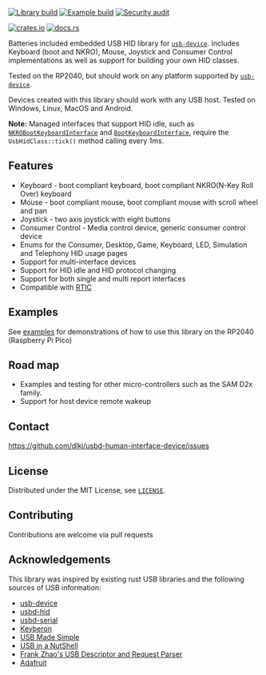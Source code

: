 [![Library build](https://github.com/dlkj/usbd-human-interface-device/actions/workflows/lib_build.yml/badge.svg)](https://github.com/dlkj/usbd-human-interface-device/actions/workflows/lib_build.yml)
[![Example build](https://github.com/dlkj/usbd-human-interface-device/actions/workflows/example_build.yml/badge.svg)](https://github.com/dlkj/usbd-human-interface-device/actions/workflows/example_build.yml)
[![Security audit](https://github.com/dlkj/usbd-human-interface-device/actions/workflows/audit.yml/badge.svg)](https://github.com/dlkj/usbd-human-interface-device/actions/workflows/audit.yml)

[![crates.io](https://img.shields.io/crates/v/usbd-human-interface-device.svg)](https://crates.io/crates/usbd-human-interface-device)
[![docs.rs](https://docs.rs/usbd-human-interface-device/badge.svg)](https://docs.rs/usbd-human-interface-device)

Batteries included embedded USB HID library for [`usb-device`](https://crates.io/crates/usb-device).
Includes Keyboard (boot and NKRO), Mouse, Joystick and Consumer Control implementations as well as
support for building your own HID classes.

Tested on the RP2040, but should work on any platform supported by
[`usb-device`](https://crates.io/crates/usb-device).

Devices created with this library should work with any USB host. Tested on Windows,
Linux, MacOS and Android.

**Note:** Managed interfaces that support HID idle, such as
[`NKROBootKeyboardInterface`](https://docs.rs/usbd-human-interface-device/latest/usbd_human_interface_device/device/keyboard/struct.NKROBootKeyboardInterface.html)
and [`BootKeyboardInterface`](https://docs.rs/usbd-human-interface-device/latest/usbd_human_interface_device/device/keyboard/struct.BootKeyboardInterface.html),
require the `UsbHidClass::tick()` method calling every 1ms.

## Features

- Keyboard - boot compliant keyboard, boot compliant NKRO(N-Key Roll Over) keyboard
- Mouse - boot compliant mouse, boot compliant mouse with scroll wheel and pan
- Joystick - two axis joystick with eight buttons
- Consumer Control - Media control device, generic consumer control device
- Enums for the Consumer, Desktop, Game, Keyboard, LED, Simulation and Telephony HID usage pages
- Support for multi-interface devices
- Support for HID idle and HID protocol changing
- Support for both single and multi report interfaces
- Compatible with [RTIC](https://rtic.rs)

## Examples

See [examples](https://github.com/dlkj/usbd-human-interface-device/tree/main/examples) for
demonstrations of how to use this library on the RP2040 (Raspberry Pi Pico)

## Road map

- Examples and testing for other micro-controllers such as the SAM D2x family.
- Support for host device remote wakeup

## Contact

<https://github.com/dlkj/usbd-human-interface-device/issues>

## License

Distributed under the MIT License, see [`LICENSE`](https://github.com/dlkj/usbd-human-interface-device/tree/main/LICENSE).

## Contributing

Contributions are welcome via pull requests

## Acknowledgements

This library was inspired by existing rust USB libraries and the following sources of USB information:

- [usb-device](https://crates.io/crates/usb-device)
- [usbd-hid](https://crates.io/crates/usbd-hid)
- [usbd-serial](https://crates.io/crates/usbd-serial)
- [Keyberon](https://crates.io/crates/keyberon)
- [USB Made Simple](https://www.usbmadesimple.co.uk/)
- [USB in a NutShell](https://www.beyondlogic.org/usbnutshell/usb1.shtml)
- [Frank Zhao's USB Descriptor and Request Parser](https://eleccelerator.com/usbdescreqparser/)
- [Adafruit](https://learn.adafruit.com/custom-hid-devices-in-circuitpython/n-key-rollover-nkro-hid-device)
